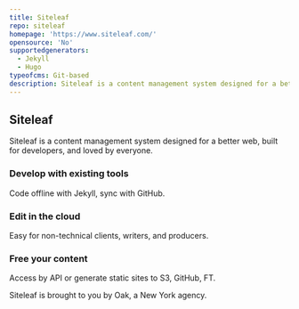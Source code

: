 ```yaml
---
title: Siteleaf
repo: siteleaf
homepage: 'https://www.siteleaf.com/'
opensource: 'No'
supportedgenerators:
  - Jekyll
  - Hugo
typeofcms: Git-based
description: Siteleaf is a content management system designed for a better web.
---
```


## Siteleaf
Siteleaf is a content management system designed for a better web, built for developers, and loved by everyone.

### Develop with existing tools
Code offline with Jekyll, sync with GitHub.

### Edit in the cloud
Easy for non-technical clients, writers, and producers.

### Free your content
Access by API or generate static sites to S3, GitHub, FT.


Siteleaf is brought to you by Oak, a New York agency.